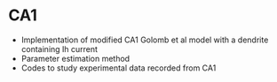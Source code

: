 # CA1
- Implementation of modified CA1 Golomb et al model with a dendrite containing Ih current
- Parameter estimation method
- Codes to study experimental data recorded from CA1 
